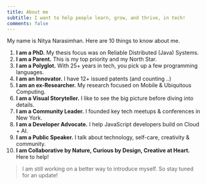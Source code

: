 ```yaml
---
title: About me
subtitle: I want to help people learn, grow, and thrive, in tech! 
comments: false
---
```


My name is Nitya Narasimhan. Here are 10 things to know about me.

1. **I am a PhD.** My thesis focus was on Reliable Distributed (Java) Systems.
2. **I am a Parent.** This is my top priority and my North Star.
3. **I am a Polyglot.** With 25+ years in tech, you pick up a few programming languages.
4. **I am an Innovator.** I have 12+ issued patents (and counting ..)
5. **I am an ex-Researcher.** My research focused on Mobile & Ubiquitous Computing.
6. **I am a Visual Storyteller.** I like to see the big picture before diving into details.
7. **I am a Community Leader.** I founded key tech meetups & conferences in New York.
8. **I am a Developer Advocate.** I help JavaScript developers build on Cloud + AI.
9. **I am a Public Speaker.** I talk about technology, self-care, creativity & community.
10. **I am Collaborative by Nature, Curious by Design, Creative at Heart.** Here to help!

> I am still working on a better way to introduce myself. So stay tuned for an update!